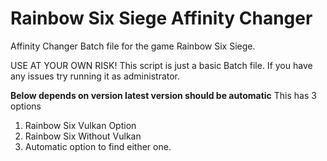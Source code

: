 # Rainbow Six Siege Affinity Changer
Affinity Changer Batch file for the game Rainbow Six Siege.

USE AT YOUR OWN RISK! This script is just a basic Batch file.
If you have any issues try running it as administrator. 

**Below depends on version latest version should be automatic**
This has 3 options

1. Rainbow Six Vulkan Option
2. Rainbow Six Without Vulkan
3. Automatic option to find either one.

